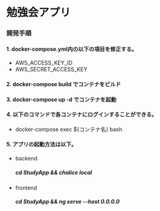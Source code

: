 # 勉強会アプリ
### 開発手順
#### 1. docker-compose.yml内の以下の項目を修正する。
- AWS_ACCESS_KEY_ID
- AWS_SECRET_ACCESS_KEY
#### 2. docker-compose build でコンテナをビルド
#### 3. docker-compose up -d でコンテナを起動
#### 4. 以下のコマンドで各コンテナにログインすることができる。
- docker-compose exec ${コンテナ名} bash
#### 5. アプリの起動方法は以下。
- backend
    ##### cd StudyApp && chalice local
- frontend
    ##### cd StudyApp && ng serve --host 0.0.0.0

